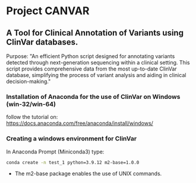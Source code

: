 #               Project CANVAR 

## A Tool for Clinical Annotation of Variants using ClinVar databases. 

Purpose: "An efficient Python script designed for annotating variants detected through next-generation sequencing within a clinical setting. 
This script provides comprehensive data from the most up-to-date ClinVar database, simplifying the process of variant analysis and aiding in clinical decision-making."

### Installation of Anaconda for the use of ClinVar on Windows (win-32/win-64)

follow the tutorial on: https://docs.anaconda.com/free/anaconda/install/windows/

### Creating a windows environment for ClinVar

In Anaconda Prompt (Miniconda3) type:

```bash
conda create -n test_1 python=3.9.12 m2-base=1.0.0
```

- The m2-base package enables the use of UNIX commands. 

### 